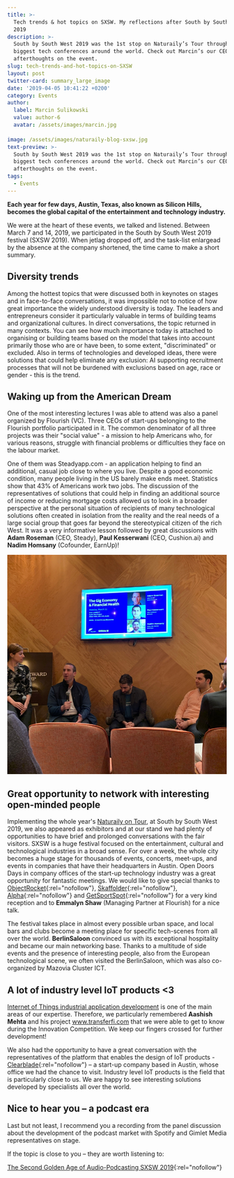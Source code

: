 ```yaml
---
title: >-
  Tech trends & hot topics on SXSW. My reflections after South by South West
  2019
description: >-
  South by South West 2019 was the 1st stop on Naturaily’s Tour through the
  biggest tech conferences around the world. Check out Marcin’s our CEO
  afterthoughts on the event.
slug: tech-trends-and-hot-topics-on-SXSW
layout: post
twitter-card: summary_large_image
date: '2019-04-05 10:41:22 +0200'
category: Events
author:
  label: Marcin Sulikowski
  value: author-6
  avatar: /assets/images/marcin.jpg
    
image: /assets/images/naturaily-blog-sxsw.jpg
text-preview: >-
  South by South West 2019 was the 1st stop on Naturaily’s Tour through the
  biggest tech conferences around the world. Check out Marcin’s our CEO
  afterthoughts on the event.
tags:
  - Events
---
```

**Each year for few days, Austin, Texas, also known as Silicon Hills, becomes the global capital of the entertainment and technology industry.**

We were at the heart of these events, we talked and listened. Between March 7 and 14, 2019, we participated in the South by South West 2019 festival (SXSW 2019). When jetlag dropped off, and the task-list enlargead by the absence at the company shortened, the time came to make a short summary.

## Diversity trends

Among the hottest topics that were discussed both in keynotes on stages and in face-to-face conversations, it was impossible not to notice of how great importance the widely understood diversity is today. The leaders and entrepreneurs consider it particularly valuable in terms of building teams and organizational cultures. In direct conversations, the topic returned in many contexts. You can see how much importance today is attached to organising or building teams based on the model that takes into account primarily those who are or have been, to some extent, "discriminated" or excluded. Also in terms of technologies and developed ideas, there were solutions that could help eliminate any exclusion: AI supporting recruitment processes that will not be burdened with exclusions based on age, race or gender - this is the trend.

## Waking up from the American Dream

One of the most interesting lectures I was able to attend was also a panel organized by Flourish (VC). Three CEOs of start-ups belonging to the Flourish portfolio participated in it. The common denominator of all three projects was their "social value" - a mission to help Americans who, for various reasons, struggle with financial problems or difficulties they face on the labour market.

One of them was Steadyapp.com - an application helping to find an additional, casual job close to where you live. Despite a good economic condition, many people living in the US barely make ends meet. Statistics show that 43% of Americans work two jobs. The discussion of the representatives of solutions that could help in finding an additional source of income or reducing mortgage costs allowed us to look in a broader perspective at the personal situation of recipients of many technological solutions often created in isolation from the reality and the real needs of a large social group that goes far beyond the stereotypical citizen of the rich West. It was a very informative lesson followed by great discussions with **Adam Roseman** (CEO, Steady), **Paul Kesserwani** (CEO, Cushion.ai) and **Nadim Homsany** (Cofounder, EarnUp)!

![The Gig Economy & Financial Health - SXSW 2019](/assets/images/the-gig-economy-financial-health_sxsw.jpg)

## Great opportunity to network with interesting open-minded people

Implementing the whole year's [Naturaily on Tour](https://naturaily.com/on-tour), at South by South West 2019, we also appeared as exhibitors and at our stand we had plenty of opportunities to have brief and prolonged conversations with the fair visitors. SXSW is a huge festival focused on the entertainment, cultural and technological industries in a broad sense. For over a week, the whole city becomes a huge stage for thousands of events, concerts, meet-ups, and events in companies that have their headquarters in Austin. Open Doors Days in company offices of the start-up technology industry was a great opportunity for fantastic meetings. We would like to give special thanks to [ObjectRocket](https://www.objectrocket.com/){:rel="nofollow"}, [Skaffolder](https://www.skaffolder.com/#/home){:rel="nofollow"}, [Alpha](https://alphahq.com/){:rel="nofollow"} and [GetSportSpot](https://getsportspot.com/){:rel="nofollow"} for a very kind reception and to **Emmalyn Shaw** (Managing Partner at Flourish) for a nice talk.

The festival takes place in almost every possible urban space, and local bars and clubs become a meeting place for specific tech-scenes from all over the world. **BerlinSaloon** convinced us with its exceptional hospitality and became our main networking base. Thanks to a multitude of side events and the presence of interesting people, also from the European technological scene, we often visited the BerlinSaloon, which was also co-organized by Mazovia Cluster ICT.

## A lot of industry level IoT products <3

[Internet of Things industrial application development](https://naturaily.com/services) is one of the main areas of our expertise. Therefore, we particularly remembered **Aashish Mehta** and his project www.transferfi.com that we were able to get to know during the Innovation Competition. We keep our fingers crossed for further development!

We also had the opportunity to have a great conversation with the representatives of the platform that enables the design of IoT products - [Clearblade](https://www.clearblade.com/){:rel="nofollow"} – a start-up company based in Austin, whose office we had the chance to visit. Industry level IoT products is the field that is particularly close to us. We are happy to see interesting solutions developed by specialists all over the world.

## Nice to hear you – a podcast era

Last but not least, I recommend you a recording from the panel discussion about the development of the podcast market with Spotify and Gimlet Media representatives on stage.

If the topic is close to you – they are worth listening to:

[The Second Golden Age of Audio-Podcasting SXSW 2019](https://www.youtube.com/watch?v=1OZq_Zo8Hc4){:rel="nofollow"}
